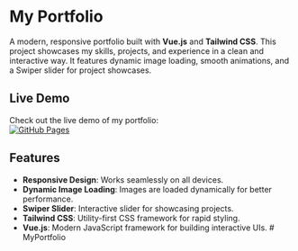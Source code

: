 # My Portfolio

A modern, responsive portfolio built with **Vue.js** and **Tailwind CSS**. This project showcases my skills, projects, and experience in a clean and interactive way. It features dynamic image loading, smooth animations, and a Swiper slider for project showcases.

## Live Demo

Check out the live demo of my portfolio:  
[![GitHub Pages](https://img.shields.io/badge/GitHub%20Pages-Live%20Demo-brightgreen)](https://your-username.github.io/your-repo-name)

## Features

- **Responsive Design**: Works seamlessly on all devices.
- **Dynamic Image Loading**: Images are loaded dynamically for better performance.
- **Swiper Slider**: Interactive slider for showcasing projects.
- **Tailwind CSS**: Utility-first CSS framework for rapid styling.
- **Vue.js**: Modern JavaScript framework for building interactive UIs.
#   M y P o r t f o l i o  
 